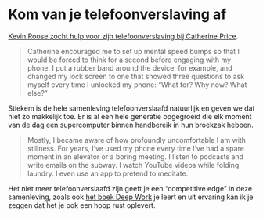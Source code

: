# Kom van je telefoonverslaving af

[Kevin Roose zocht hulp voor zijn telefoonverslaving bij Catherine Price](https://www.nytimes.com/2019/02/23/business/cell-phone-addiction.html).

> Catherine encouraged me to set up mental speed bumps so that I would be forced to think for a second before engaging with my phone. I put a rubber band around the device, for example, and changed my lock screen to one that showed three questions to ask myself every time I unlocked my phone: “What for? Why now? What else?”

Stiekem is de hele samenleving telefoonverslaafd natuurlijk en geven we dat niet zo makkelijk toe. Er is al een hele generatie opgegroeid die elk moment van de dag een supercomputer binnen handbereik in hun broekzak hebben.

> Mostly, I became aware of how profoundly uncomfortable I am with stillness. For years, I’ve used my phone every time I’ve had a spare moment in an elevator or a boring meeting. I listen to podcasts and write emails on the subway. I watch YouTube videos while folding laundry. I even use an app to pretend to meditate.

Het niet meer telefoonverslaafd zijn geeft je een “competitive edge” in deze samenleving, zoals ook [het boek Deep Work](https://www.goodreads.com/book/show/25744928-deep-work) je leert en uit ervaring kan ik je zeggen dat het je ook een hoop rust oplevert.
